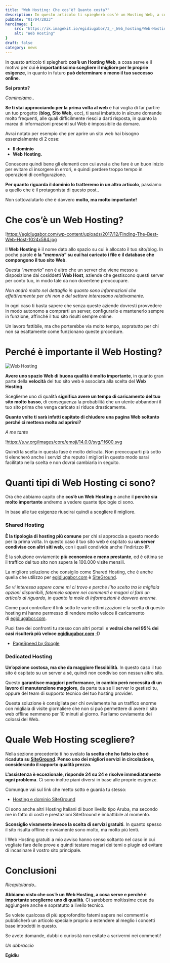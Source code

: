 ```yaml
---
title: "Web Hosting: Che cos’è? Quanto costa?"
description: In questo articolo ti spiegherò cos’è un Hosting Web, a cosa serve principalmente e anche il motivo per cui è importantissimo scegliere il migliore per le proprie esigenze
pubDate: "01/04/2023"
heroImage: {
    src: "https://ik.imagekit.io/egidiugabor/3_-_Web_hosting/Web-Hosting.jpg.webp?updatedAt=1685782933024",
    alt: "Web Hosting"
}
draft: false
category: news 
---
```

In questo articolo ti spiegherò **cos’è un Hosting Web**, a cosa serve e il motivo per cui **è importantissimo scegliere il migliore per le proprie esigenze**, in quanto in futuro **può determinare o meno il tuo successo online**.

**Sei pronto?**

*Cominciamo..*

**Se ti stai approcciando per la prima volta al web** e hai voglia di far partire un tuo progetto (**blog, Sito Web,** ecc), ti sarai imbattuto in alcune domande molto frequenti, alle quali difficilmente riesci a darti risposta, in quanto la marea di informazioni presenti sul Web è impossibile da domare.

Avrai notato per esempio che per aprire un sito web hai bisogno essenzialmente di 2 cose:

- **Il dominio**
- **Web Hosting.**

Conoscere quindi bene gli elementi con cui avrai a che fare è un buon inizio per evitare di insorgere in errori, e quindi perdere troppo tempo in operazioni di configurazione.

**Per quanto riguarda il dominio lo tratteremo in un altro articolo**, passiamo a quello che è il protagonista di questo post..

Non sottovalutarlo che è davvero **molto, ma molto importante!**

# **Che cos’è un Web Hosting?**

!https://egidiugabor.com/wp-content/uploads/2017/12/Finding-The-Best-Web-Host-1024x584.jpg

Il **Web Hosting** è il nome dato allo spazio su cui è allocato il tuo sito/blog. In poche parole **è la “*memoria*” su cui hai caricato i file e il database che compongono il tuo sito Web**.

Questa “*memoria*” non è altro che un server che viene messo a disposizione dai cosiddetti **Web Host**, aziende che gestiscono questi server per conto tuo, in modo tale da non dovertene preoccupare.

*Non andrò molto nel dettaglio in quanto sono informazioni che effettivamente per chi non è del settore interessano relativamente.*

In ogni caso ti basta sapere che senza queste aziende dovresti provvedere in modo autonomo a comprarti un server, configurarlo e mantenerlo sempre in funzione, affinché il tuo sito risulti sempre online.

Un lavoro fattibile, ma che porterebbe via molto tempo, sopratutto per chi non sa esattamente come funzionano queste procedure.

# **Perché è importante il Web Hosting?**

![Web Hosting](https://ik.imagekit.io/egidiugabor/3_-_Web_hosting/Web_hosting.jpg.webp?updatedAt=1685783154811)

**Avere uno spazio Web di buona qualità è molto importante**, in quanto gran parte della **velocità** del tuo sito web è associata alla scelta del **Web Hosting**.

Sceglierne uno di qualità **significa avere un tempo di caricamento del tuo sito molto basso**, di conseguenza la probabilità che un utente abbandoni il tuo sito prima che venga caricato si riduce drasticamente.

**Quante volte ti sarà infatti capitato di chiudere una pagina Web soltanto perché ci metteva molto ad aprirsi?**

*A me tante*

!https://s.w.org/images/core/emoji/14.0.0/svg/1f600.svg

Quindi la scelta in questa fase è molto delicata. Non preoccuparti più sotto ti elencherò anche i servizi che reputo i migliori in questo modo sarai facilitato nella scelta e non dovrai cambiarla in seguito.

# **Quanti tipi di Web Hosting ci sono?**

Ora che abbiamo capito che **cos’è un Web Hosting** e anche il **perché sia molto importante** andremo a vedere quante tipologie ci sono.

In base alle tue esigenze riuscirai quindi a scegliere il migliore.

### **Shared Hosting**

**È la tipologia di hosting più comune** per chi si approccia a questo mondo per la prima volta. In questo caso il tuo sito web è ospitato su **un server condiviso con altri siti web**, con i quali condivide anche l’indirizzo IP.

È la soluzione ovviamente **più economica e meno prestante**, ed è ottima se il traffico del tuo sito non supera le 100.000 visite mensili.

La migliore soluzione che consiglio come Shared Hosting, che è anche quella che utilizzo per [egidiugabor.com](https://egidiugabor.com/) è [SiteGround](https://www.siteground.it/raccomanda?referrer_id=7538361).

*Se vi interessa sapere come mi ci trovo e perchè l’ho scelto tra le migliaia opzioni disponibili, fatemelo sapere nei commenti e magari ci farò un articolo al riguardo, in quanto la mole di informazioni è davvero enorme.*

Come puoi controllare il link sotto le varie ottimizzazioni e la scelta di questo hosting mi hanno permesso di rendere molto veloce il caricamento di [egidiugabor.com](https://egidiugabor.com/).

Puoi fare dei confronti tu stesso con altri portali e **vedrai che nel 95% dei casi risulterà più veloce [egidiugabor.com](https://egidiugabor.com/)** ;D

- [PageSpeed by Google](https://developers.google.com/speed/pagespeed/insights/?url=http%3A%2F%2Fegidiugabor.com%2F&tab=mobile)

### **Dedicated Hosting**

**Un’opzione costosa, ma che da maggiore flessibilità**. In questo caso il tuo sito è ospitato su un server a sé, quindi non condiviso con nessun altro sito.

Questo **garantisce maggiori performance, in cambio però necessita di un lavoro di manutenzione maggiore**, da parte tua se il server lo gestisci tu, oppure del team di supporto tecnico del tuo hosting provider.

Questa soluzione è consigliata per chi ovviamente ha un traffico enorme con migliaia di visite giornaliere che non si può permettere di avere il sito web offline nemmeno per 10 minuti al giorno. Parliamo ovviamente dei colossi del Web.

# **Quale Web Hosting scegliere?**

Nella sezione precedente ti ho svelato **la scelta che ho fatto io che è ricaduta su [SiteGround](https://www.siteground.it/raccomanda?referrer_id=7538361). Penso uno dei migliori servizi in circolazione, considerando il rapporto qualità prezzo.**

**L’assistenza è eccezionale, risponde 24 su 24 e risolve immediatamente ogni problema**. Ci sono inoltre piani diversi in base alle proprie esigenze.

Comunque vai sul link che metto sotto e guarda tu stesso:

- [Hosting e dominio SiteGround](https://www.siteground.it/raccomanda?referrer_id=7538361)

Ci sono anche altri Hosting Italiani di buon livello tipo Aruba, ma secondo me in fatto di costi e prestazioni SiteGround è imbattibile al momento.

**Sconsiglio vivamente invece la scelta di servizi gratuiti**. In quanto spesso il sito risulta offline e ovviamente sono molto, ma molto più lenti.

I Web Hosting gratuiti a mio avviso hanno senso soltanto nel caso in cui vogliate fare delle prove e quindi testare magari dei temi o plugin ed evitare di incasinare il vostro sito principale.

# **Conclusioni**

*Ricapitolando..*

**Abbiamo visto che cos’è un Web Hosting, a cosa serve e perché è importante sceglierne uno di qualità**. Ci sarebbero moltissime cose da aggiungere anche e sopratutto a livello tecnico.

Se volete qualcosa di più approfondito fatemi sapere nei commenti e pubblicherò un articolo speciale proprio a estendere al meglio i concetti base introdotti in questo.

Se avete domande, dubbi o curiosità non esitate a scrivermi nei commenti!

*Un abbraccio*

**Egidiu**